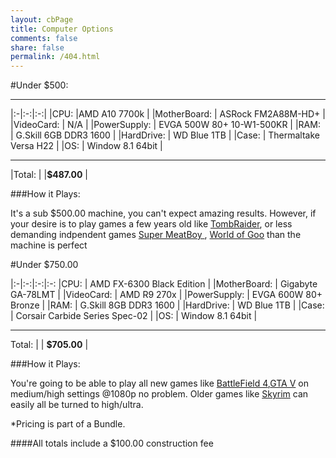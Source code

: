 ```yaml
---
layout: cbPage
title: Computer Options
comments: false
share: false
permalink: /404.html
---
```



#Under $500:

_________________________________________________

|:-|:-:|:-:|
|CPU:       |AMD A10 7700k        | 
|MotherBoard: | ASRock FM2A88M-HD+      | 
|VideoCard:   | N/A             | 
|PowerSupply: | EVGA 500W 80+ 10-W1-500KR |
|RAM:     | G.Skill 6GB DDR3 1600   | 
|HardDrive:   | WD Blue 1TB         | 
|Case:      | Thermaltake Versa H22   | 
|OS:      | Window 8.1 64bit      | 

_________________________________________________

|Total:     |               |**$487.00**  |

###How it Plays:

 It's a sub $500.00 machine, you can't expect amazing results. However, if your desire is to play games a few years old like [TombRaider](http://store.steampowered.com/agecheck/app/203160/), or less demanding indpendent games [ Super MeatBoy ](http://store.steampowered.com/app/40800/), [World of Goo](http://store.steampowered.com/app/22000/) than the machine is perfect


#Under $750.00

|:-|:-:|:-:|:-:
|CPU:         | AMD FX-6300 Black Edition   | 
|MotherBoard: | Gigabyte GA-78LMT        	| 
|VideoCard:   | AMD R9 270x           		| 
|PowerSupply: | EVGA 600W 80+ Bronze    	| 
|RAM:     	  | G.Skill 8GB DDR3 1600   	| 
|HardDrive:   | WD Blue 1TB          		| 
|Case:     	  | Corsair Carbide Series Spec-02  | 
|OS:     	  | Window 8.1 64bit      		| 

_________________________________________________


Total:      |                   | **$705.00** |

###How it Plays:

You're going to be able to play all new games like [BattleField 4](https://www.origin.com/en-us/store/buy/battlefield-4/pc-download/base-game/digital-deluxe-edition),[GTA V](http://store.steampowered.com/app/271590/) on medium/high settings @1080p no problem. Older games like [Skyrim](http://store.steampowered.com/app/72850/) can easily all be turned to high/ultra.   


*Pricing is part of a Bundle.








####All totals include a $100.00 construction fee
